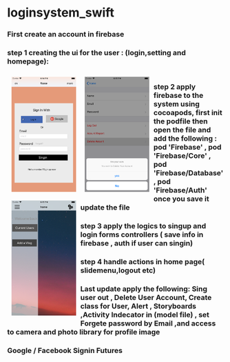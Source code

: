 # loginsystem_swift
### First create an account in firebase
### step 1 creating the ui for the user : (login,setting and homepage):

<img src="/login.png" align="left"
width="150"
hspace="10" vspace="10">
<img src="/setting.png" align="left"
width="150"
hspace="10" vspace="10">

<img src="/homepage.png" align="left"
width="150"
hspace="10" vspace="10">
##
##
#
#
### step 2 apply firebase to the system using cocoapods, first init the podfile then  open the file and add the following : pod 'Firebase' , pod 'Firebase/Core' , pod 'Firebase/Database' , pod 'Firebase/Auth' once you save it update the file
###  step 3 apply the logics to singup and login forms controllers ( save info in firebase , auth if user can singin)
### step 4 handle actions in home page( slidemenu,logout etc)
### Last update apply the following: Sing user out , Delete User Account, Create class for User, Alert , Storyboards ,Activity Indecator in (model file) , set Forgete password by Email ,and access to camera and photo library for profile image
### Google / Facebook Signin Futures
